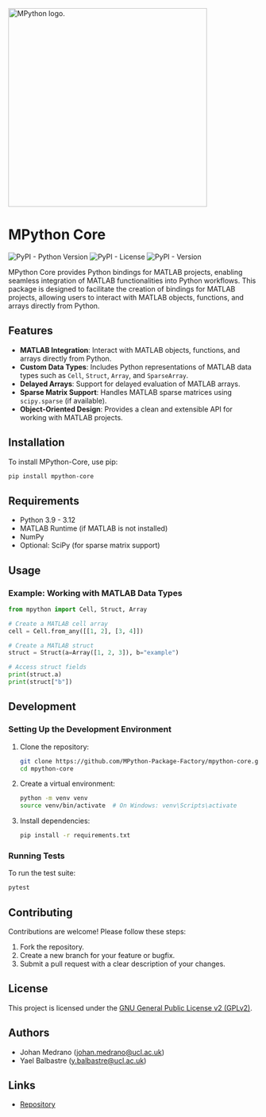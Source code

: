 <picture>
  <source media="(prefers-color-scheme: dark)" srcset="https://github.com/user-attachments/assets/65581c5b-b8f7-4efd-8856-9309602a37a5" width="400">
  <source media="(prefers-color-scheme: light)" srcset="https://github.com/user-attachments/assets/fca44af5-8d62-402d-b1d7-5f465da3b5bb" width="400">
  <img alt="MPython logo." src="https://github.com/user-attachments/assets/fca44af5-8d62-402d-b1d7-5f465da3b5bb" width="400">
</picture>

# MPython Core

![PyPI - Python Version](https://img.shields.io/pypi/pyversions/mpython-core)
![PyPI - License](https://img.shields.io/pypi/l/mpython-core)
![PyPI - Version](https://img.shields.io/pypi/v/mpython-core)

MPython Core provides Python bindings for MATLAB projects, enabling seamless integration of MATLAB functionalities into Python workflows. This package is designed to facilitate the creation of bindings for MATLAB projects, allowing users to interact with MATLAB objects, functions, and arrays directly from Python.

## Features

- **MATLAB Integration**: Interact with MATLAB objects, functions, and arrays directly from Python.
- **Custom Data Types**: Includes Python representations of MATLAB data types such as `Cell`, `Struct`, `Array`, and `SparseArray`.
- **Delayed Arrays**: Support for delayed evaluation of MATLAB arrays.
- **Sparse Matrix Support**: Handles MATLAB sparse matrices using `scipy.sparse` (if available).
- **Object-Oriented Design**: Provides a clean and extensible API for working with MATLAB projects.

## Installation

To install MPython-Core, use pip:

```bash
pip install mpython-core
```

## Requirements

- Python 3.9 - 3.12
- MATLAB Runtime (if MATLAB is not installed)
- NumPy
- Optional: SciPy (for sparse matrix support)

## Usage

### Example: Working with MATLAB Data Types

```python
from mpython import Cell, Struct, Array

# Create a MATLAB cell array
cell = Cell.from_any([[1, 2], [3, 4]])

# Create a MATLAB struct
struct = Struct(a=Array([1, 2, 3]), b="example")

# Access struct fields
print(struct.a)
print(struct["b"])
```

## Development

### Setting Up the Development Environment

1. Clone the repository:
    ```bash
    git clone https://github.com/MPython-Package-Factory/mpython-core.git
    cd mpython-core
    ```

2. Create a virtual environment:
    ```bash
    python -m venv venv
    source venv/bin/activate  # On Windows: venv\Scripts\activate
    ```

3. Install dependencies:
    ```bash
    pip install -r requirements.txt
    ```

### Running Tests

To run the test suite:

```bash
pytest
```

## Contributing

Contributions are welcome! Please follow these steps:

1. Fork the repository.
2. Create a new branch for your feature or bugfix.
3. Submit a pull request with a clear description of your changes.

## License

This project is licensed under the [GNU General Public License v2 (GPLv2)](LICENSE).

## Authors

- Johan Medrano ([johan.medrano@ucl.ac.uk](mailto:johan.medrano@ucl.ac.uk))
- Yael Balbastre ([y.balbastre@ucl.ac.uk](mailto:y.balbastre@ucl.ac.uk))

## Links

- [Repository](https://github.com/MPython-Package-Factory/mpython-core)

